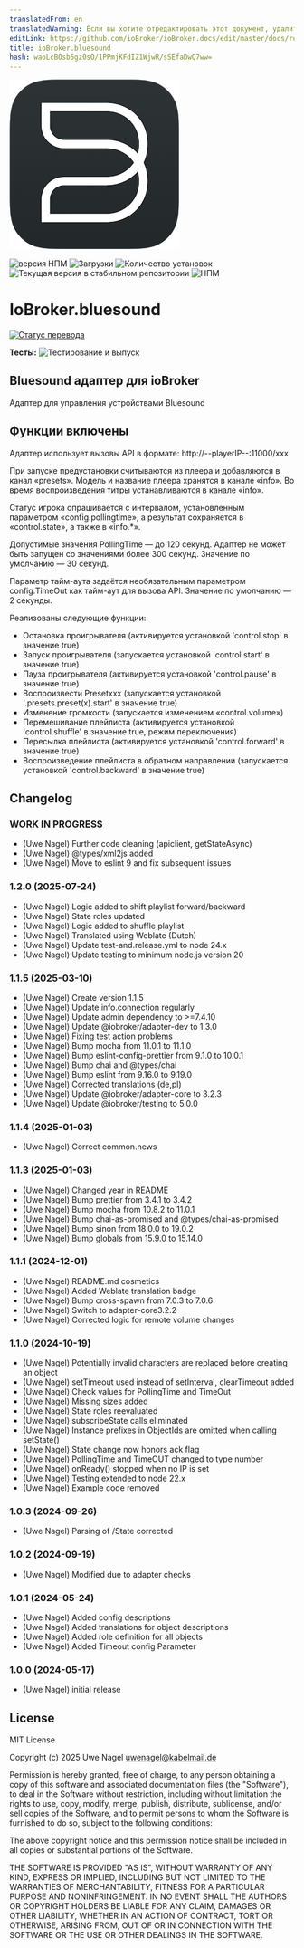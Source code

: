 ```yaml
---
translatedFrom: en
translatedWarning: Если вы хотите отредактировать этот документ, удалите поле «translationFrom», в противном случае этот документ будет снова автоматически переведен
editLink: https://github.com/ioBroker/ioBroker.docs/edit/master/docs/ru/adapterref/iobroker.bluesound/README.md
title: ioBroker.bluesound
hash: waoLcBOsb5gz0sO/1PPmjKFdIZ1WjwR/sSEfaDwQ7ww=
---
```

![Логотип](../../../en/adapterref/iobroker.bluesound/admin/bluesound.png)

![версия НПМ](https://img.shields.io/npm/v/iobroker.bluesound.svg)
![Загрузки](https://img.shields.io/npm/dm/iobroker.bluesound.svg)
![Количество установок](https://iobroker.live/badges/bluesound-installed.svg)
![Текущая версия в стабильном репозитории](https://iobroker.live/badges/bluesound-stable.svg)
![НПМ](https://nodei.co/npm/iobroker.bluesound.png?downloads=true)

# IoBroker.bluesound
[![Статус перевода](https://weblate.iobroker.net/widgets/adapters/-/bluesound/svg-badge.svg)](https://weblate.iobroker.net/engage/adapters/?utm_source=widget)

**Тесты:** ![Тестирование и выпуск](https://github.com/Uwe1958/ioBroker.bluesound/workflows/Test%20and%20Release/badge.svg)

## Bluesound адаптер для ioBroker
Адаптер для управления устройствами Bluesound

## Функции включены
Адаптер использует вызовы API в формате: http://--playerIP--:11000/xxx

При запуске предустановки считываются из плеера и добавляются в канал «presets».
Модель и название плеера хранятся в канале «info».
Во время воспроизведения титры устанавливаются в канале «info».

Статус игрока опрашивается с интервалом, установленным параметром «config.pollingtime», а результат сохраняется в «control.state», а также в «info.\*».

Допустимые значения PollingTime — до 120 секунд. Адаптер не может быть запущен со значениями более 300 секунд. Значение по умолчанию — 30 секунд.

Параметр тайм-аута задаётся необязательным параметром config.TimeOut как тайм-аут для вызова API. Значение по умолчанию — 2 секунды.

Реализованы следующие функции:

- Остановка проигрывателя (активируется установкой 'control.stop' в значение true)
- Запуск проигрывателя (запускается установкой 'control.start' в значение true)
- Пауза проигрывателя (активируется установкой 'control.pause' в значение true)
- Воспроизвести Presetxxx (запускается установкой '.presets.preset(x).start' в значение true)
- Изменение громкости (запускается изменением «control.volume»)
- Перемешивание плейлиста (активируется установкой 'control.shuffle' в значение true, режим переключения)
- Пересылка плейлиста (активируется установкой 'control.forward' в значение true)
- Воспроизведение плейлиста в обратном направлении (запускается установкой 'control.backward' в значение true)

## Changelog

### **WORK IN PROGRESS**

- (Uwe Nagel) Further code cleaning (apiclient, getStateAsync)
- (Uwe Nagel) @types/xml2js added
- (Uwe Nagel) Move to eslint 9 and fix subsequent issues

### 1.2.0 (2025-07-24)

- (Uwe Nagel) Logic added to shift playlist forward/backward
- (Uwe Nagel) State roles updated
- (Uwe Nagel) Logic added to shuffle playlist
- (Uwe Nagel) Translated using Weblate (Dutch)
- (Uwe Nagel) Update test-and.release.yml to node 24.x
- (Uwe Nagel) Update testing to minimum node.js version 20

### 1.1.5 (2025-03-10)

- (Uwe Nagel) Create version 1.1.5
- (Uwe Nagel) Update info.connection regularly
- (Uwe Nagel) Update admin dependency to >=7.4.10
- (Uwe Nagel) Update @iobroker/adapter-dev to 1.3.0
- (Uwe Nagel) Fixing test action problems
- (Uwe Nagel) Bump mocha from 11.0.1 to 11.1.0
- (Uwe Nagel) Bump eslint-config-prettier from 9.1.0 to 10.0.1
- (Uwe Nagel) Bump chai and @types/chai
- (Uwe Nagel) Bump eslint from 9.16.0 to 9.19.0
- (Uwe Nagel) Corrected translations (de,pl)
- (Uwe Nagel) Update @iobroker/adapter-core to 3.2.3
- (Uwe Nagel) Update @iobroker/testing to 5.0.0

### 1.1.4 (2025-01-03)

- (Uwe Nagel) Correct common.news

### 1.1.3 (2025-01-03)

- (Uwe Nagel) Changed year in README
- (Uwe Nagel) Bump prettier from 3.4.1 to 3.4.2
- (Uwe Nagel) Bump mocha from 10.8.2 to 11.0.1
- (Uwe Nagel) Bump chai-as-promised and @types/chai-as-promised
- (Uwe Nagel) Bump sinon from 18.0.0 to 19.0.2
- (Uwe Nagel) Bump globals from 15.9.0 to 15.14.0

### 1.1.1 (2024-12-01)

- (Uwe Nagel) README.md cosmetics
- (Uwe Nagel) Added Weblate translation badge
- (Uwe Nagel) Bump cross-spawn from 7.0.3 to 7.0.6
- (Uwe Nagel) Switch to adapter-core3.2.2
- (Uwe Nagel) Corrected logic for remote volume changes

### 1.1.0 (2024-10-19)

- (Uwe Nagel) Potentially invalid characters are replaced before creating an object
- (Uwe Nagel) setTimeout used instead of setInterval, clearTimeout added
- (Uwe Nagel) Check values for PollingTime and TimeOut
- (Uwe Nagel) Missing sizes added
- (Uwe Nagel) State roles reevaluated
- (Uwe Nagel) subscribeState calls eliminated
- (Uwe Nagel) Instance prefixes in ObjectIds are omitted when calling setState()
- (Uwe Nagel) State change now honors ack flag
- (Uwe Nagel) PollingTime and TimeOUT changed to type number
- (Uwe Nagel) onReady() stopped when no IP is set
- (Uwe Nagel) Testing extended to node 22.x
- (Uwe Nagel) Example code removed

### 1.0.3 (2024-09-26)

- (Uwe Nagel) Parsing of /State corrected

### 1.0.2 (2024-09-19)

- (Uwe Nagel) Modified due to adapter checks

### 1.0.1 (2024-05-24)

- (Uwe Nagel) Added config descriptions
- (Uwe Nagel) Added translations for object descriptions
- (Uwe Nagel) Added role definition for all objects
- (Uwe Nagel) Added Timeout config Parameter

### 1.0.0 (2024-05-17)

- (Uwe Nagel) initial release

## License

MIT License

Copyright (c) 2025 Uwe Nagel <uwenagel@kabelmail.de>

Permission is hereby granted, free of charge, to any person obtaining a copy
of this software and associated documentation files (the "Software"), to deal
in the Software without restriction, including without limitation the rights
to use, copy, modify, merge, publish, distribute, sublicense, and/or sell
copies of the Software, and to permit persons to whom the Software is
furnished to do so, subject to the following conditions:

The above copyright notice and this permission notice shall be included in all
copies or substantial portions of the Software.

THE SOFTWARE IS PROVIDED "AS IS", WITHOUT WARRANTY OF ANY KIND, EXPRESS OR
IMPLIED, INCLUDING BUT NOT LIMITED TO THE WARRANTIES OF MERCHANTABILITY,
FITNESS FOR A PARTICULAR PURPOSE AND NONINFRINGEMENT. IN NO EVENT SHALL THE
AUTHORS OR COPYRIGHT HOLDERS BE LIABLE FOR ANY CLAIM, DAMAGES OR OTHER
LIABILITY, WHETHER IN AN ACTION OF CONTRACT, TORT OR OTHERWISE, ARISING FROM,
OUT OF OR IN CONNECTION WITH THE SOFTWARE OR THE USE OR OTHER DEALINGS IN THE
SOFTWARE.